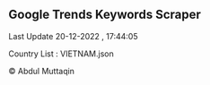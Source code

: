 

## Google Trends Keywords Scraper 
 
Last Update 20-12-2022 , 17:44:05

Country List :
VIETNAM.json



© Abdul Muttaqin 
